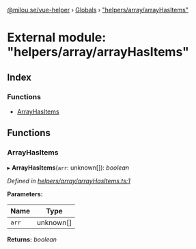 [@milou.se/vue-helper](../README.md) › [Globals](../globals.md) › ["helpers/array/arrayHasItems"](_helpers_array_arrayhasitems_.md)

# External module: "helpers/array/arrayHasItems"

## Index

### Functions

* [ArrayHasItems](_helpers_array_arrayhasitems_.md#arrayhasitems)

## Functions

###  ArrayHasItems

▸ **ArrayHasItems**(`arr`: unknown[]): *boolean*

*Defined in [helpers/array/arrayHasItems.ts:1](https://github.com/milou-se/milou-vue-helper/blob/83c1a21/src/helpers/array/arrayHasItems.ts#L1)*

**Parameters:**

Name | Type |
------ | ------ |
`arr` | unknown[] |

**Returns:** *boolean*
